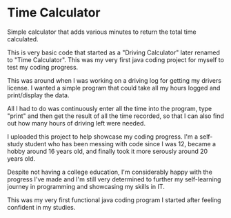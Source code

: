 # Time Calculator
Simple calculator that adds various minutes to return the total time calculated.

This is very basic code that started as a "Driving Calculator" later renamed to "Time Calculator".
This was my very first java coding project for myself to test my coding progress.

This was around when I was working on a driving log for getting my drivers license. 
I wanted a simple program that could take all my hours logged and print/display the data.

All I had to do was continuously enter all the time into the program, type "print" 
and then get the result of all the time recorded, so that I can also find out how many hours
of driving left were needed.

I uploaded this project to help showcase my coding progress. I'm a self-study student
who has been messing with code since I was 12, became a hobby around 16 years old, and finally
took it more serously around 20 years old.

Despite not having a college education, I'm considerably happy with the progress I've made
and I'm still very determined to further my self-learning journey in programming and showcasing my skills in IT.

This was my very first functional java coding program I started after feeling confident in my studies.
